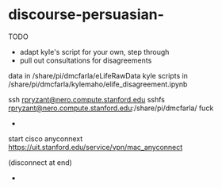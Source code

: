 # discourse-persuasian-




TODO 
 - adapt kyle's script for your own, step through
 - pull out consultations for disagreements



data in /share/pi/dmcfarla/eLifeRawData
kyle scripts in /share/pi/dmcfarla/kylemaho/elife_disagreement.ipynb

ssh rpryzant@nero.compute.stanford.edu
sshfs rpryzant@nero.compute.stanford.edu:/share/pi/dmcfarla/ fuck




- 
start cisco anyconnext 
https://uit.stanford.edu/service/vpn/mac_anyconnect

(disconnect at end)


- 





